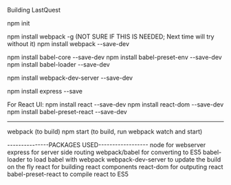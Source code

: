 Building LastQuest

npm init

npm install webpack -g (NOT SURE IF THIS IS NEEDED; Next time will try without it)
npm install webpack --save-dev

npm install babel-core --save-dev
npm install babel-preset-env --save-dev
npm install babel-loader --save-dev

npm install webpack-dev-server --save-dev

npm install express --save 

For React UI:
npm install react --save-dev
npm install react-dom --save-dev
npm install babel-preset-react --save-dev

---------------------------------------------

webpack (to build)
npm start (to build, run webpack watch and start)

---------------PACKAGES USED------------------
node for webserver
express for server side routing
webpack/babel for converting to ES5
babel-loader to load babel with webpack
webpack-dev-server to update the build on the fly
react for building react components
react-dom for outputing react 
babel-preset-react to compile react to ES5
